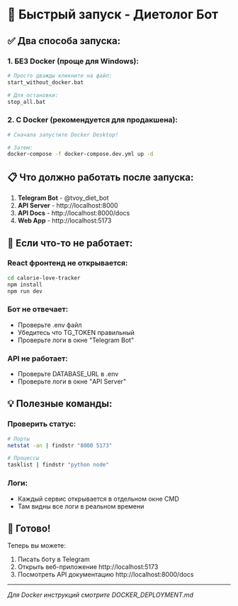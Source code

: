 # 🚀 Быстрый запуск - Диетолог Бот

## ✅ Два способа запуска:

### 1. БЕЗ Docker (проще для Windows):
```bash
# Просто дважды кликните на файл:
start_without_docker.bat

# Для остановки:
stop_all.bat
```

### 2. С Docker (рекомендуется для продакшена):
```bash
# Сначала запустите Docker Desktop!

# Затем:
docker-compose -f docker-compose.dev.yml up -d
```

## 📋 Что должно работать после запуска:

1. **Telegram Bot** - @tvoy_diet_bot
2. **API Server** - http://localhost:8000
3. **API Docs** - http://localhost:8000/docs
4. **Web App** - http://localhost:5173

## 🔧 Если что-то не работает:

### React фронтенд не открывается:
```bash
cd calorie-love-tracker
npm install
npm run dev
```

### Бот не отвечает:
- Проверьте .env файл
- Убедитесь что TG_TOKEN правильный
- Проверьте логи в окне "Telegram Bot"

### API не работает:
- Проверьте DATABASE_URL в .env
- Проверьте логи в окне "API Server"

## 💡 Полезные команды:

### Проверить статус:
```bash
# Порты
netstat -an | findstr "8000 5173"

# Процессы
tasklist | findstr "python node"
```

### Логи:
- Каждый сервис открывается в отдельном окне CMD
- Там видны все логи в реальном времени

## 🎯 Готово!

Теперь вы можете:
1. Писать боту в Telegram
2. Открыть веб-приложение http://localhost:5173
3. Посмотреть API документацию http://localhost:8000/docs

---
*Для Docker инструкций смотрите DOCKER_DEPLOYMENT.md* 